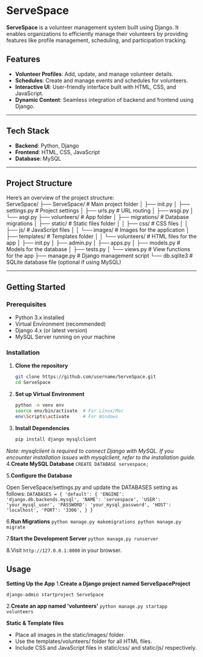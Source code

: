 # ServeSpace  
**ServeSpace** is a volunteer management system built using Django. It enables organizations to efficiently manage their volunteers by providing features like profile management, scheduling, and participation tracking.  

## Features  
- **Volunteer Profiles**: Add, update, and manage volunteer details.  
- **Schedules**: Create and manage events and schedules for volunteers.  
- **Interactive UI**: User-friendly interface built with HTML, CSS, and JavaScript.  
- **Dynamic Content**: Seamless integration of backend and frontend using Django.  

---

## Tech Stack  
- **Backend**: Python, Django  
- **Frontend**: HTML, CSS, JavaScript  
- **Database**: MySQL  

---

## Project Structure  
Here’s an overview of the project structure:  
ServeSpace/ ├── ServeSpace/ # Main project folder │ ├── init.py │ ├── settings.py # Project settings │ ├── urls.py # URL routing │ ├── wsgi.py │ └── asgi.py ├── volunteers/ # App folder │ ├── migrations/ # Database migrations │ ├── static/ # Static files folder │ │ ├── css/ # CSS files │ │ ├── js/ # JavaScript files │ │ └── images/ # Images for the application │ ├── templates/ # Templates folder │ │ └── volunteers/ # HTML files for the app │ ├── init.py │ ├── admin.py │ ├── apps.py │ ├── models.py # Models for the database │ ├── tests.py │ └── views.py # View functions for the app ├── manage.py # Django management script └── db.sqlite3 # SQLite database file (optional if using MySQL)

---

## Getting Started  

### Prerequisites  
- Python 3.x installed  
- Virtual Environment (recommended)  
- Django 4.x (or latest version)  
- MySQL Server running on your machine  

### Installation  

1. **Clone the repository**  
   ```bash
   git clone https://github.com/username/ServeSpace.git
   cd ServeSpace
2. **Set up Virtual Environment**
   ```bash
   python -m venv env
   source env/bin/activate  # For Linux/Mac
   env\Scripts\activate     # For Windows
4. **Install Dependencies**
   ```bash
   pip install django mysqlclient
*Note: mysqlclient is required to connect Django with MySQL. If you encounter installation issues with mysqlclient, refer to the installation guide.*
4.**Create MySQL Database**
  `
   CREATE DATABASE servespace;
`


5.**Configure the Database**


   Open ServeSpace/settings.py and update the DATABASES setting as follows:
  ` DATABASES = {
    'default': {
        'ENGINE': 'django.db.backends.mysql',
        'NAME': 'servespace',
        'USER': 'your_mysql_user',
        'PASSWORD': 'your_mysql_password',
        'HOST': 'localhost',
        'PORT': '3306',
    }
}
`

6.**Run Migrations**
`
   python manage.py makemigrations
   python manage.py migrate
`


7.**Start the Development Server**
`
   python manage.py runserver
`


8.Visit `http://127.0.0.1:8000` in your browser.

## Usage
**Setting Up the App**
1.**Create a Django project named ServeSpaceProject** 

`django-admin startproject ServeSpace`


2.**Create an app named 'volunteers'**
`python manage.py startapp volunteers`


**Static & Template files**
- Place all images in the static/images/ folder.
- Use the templates/volunteers/ folder for all HTML files.
- Include CSS and JavaScript files in static/css/ and static/js/ respectively.
